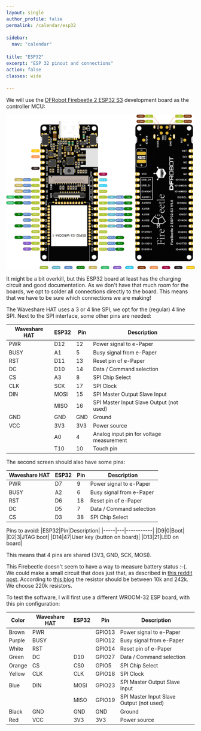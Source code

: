 ```yaml
---
layout: single
author_profile: false
permalink: /calendar/esp32

sidebar:
  nav: "calendar"

title: "ESP32"
excerpt: "ESP 32 pinout and connections"
action: false
classes: wide

---
```

We will use the [DFRobot Firebeetle 2 ESP32 S3](https://wiki.dfrobot.com/_SKU_DFR1145_FireBeetle_2_ESP32_S3_N4_IoT_development_board) development board as the controller MCU:

![](/assets/images/calendar/firebeetle2-s3-pins.png)

It might be a bit overkill, but this ESP32 board at least has the charging circuit and good documentation. As we don't have that much room for the boards, we opt to solder all connections directly to the board. This means that we have to be sure which connections we are making!

The Waveshare HAT uses a 3 or 4 line SPI, we opt for the (regular) 4 line SPI. Next to the SPI interface, some other pins are needed:

|Waveshare HAT|ESP32|Pin|Description|
|-------------|-----|---|-----------|
|PWR |D12  | 12 | Power signal to e-Paper |
|BUSY|A1   |  5 | Busy signal from e-Paper |
|RST |D11  | 13 | Reset pin of e-Paper |
|DC  |D10  | 14 | Data / Command selection |
|CS  |A3   |  8 | SPI Chip Select |
|CLK |SCK  | 17 | SPI Clock |
|DIN |MOSI | 15 | SPI Master Output Slave Input |
|    |MISO | 16 | SPI Master Input Slave Output (not used) |
|GND | GND | GND| Ground |
|VCC | 3V3 | 3V3| Power source |
|    | A0  |  4 | Analog input pin for voltage measurement |
|    | T10 | 10 | Touch pin |

The second screen should also have some pins:

|Waveshare HAT|ESP32|Pin|Description|
|-------------|-----|---|-----------|
|PWR |D7  |  9 | Power signal to e-Paper |
|BUSY|A2  |  6 | Busy signal from e-Paper |
|RST |D6  | 18 | Reset pin of e-Paper |
|DC  |D5  |  7 | Data / Command selection |
|CS  |D3  | 38 | SPI Chip Select |

Pins to avoid:
|ESP32|Pin|Description|
|-----|---|-----------|
|D9|0|Boot|
|D2|3|JTAG boot|
|D14|47|User key (button on board)|
|D13|21|LED on board|

This means that 4 pins are shared (3V3, GND, SCK, MOSI).

This Firebeetle doesn't seem to have a way to measure battery status :-(. We could make a small circuit that does just that, as described in [this reddit post](https://www.reddit.com/r/esp32/comments/1arkvg2/read_battery_voltage_on_a_firebeetle_2_esp32s3/). According to [this blog](https://cellsaviors.com/blog/creating-a-simple-battery-level-indicator) the resistor should be between 10k and 242k. We choose 220k resistors.

To test the software, I will first use a different WROOM-32 ESP board, with this pin configuration:

|Color|Waveshare HAT|ESP32|Pin|Description|
|-----|-------------|-----|---|-----------|
|Brown|PWR |     | GPIO13 | Power signal to e-Paper |
|Purple|BUSY|     | GPIO12 | Busy signal from e-Paper |
|White|RST |     | GPIO14 | Reset pin of e-Paper |
|Green|DC  |D10  | GPIO27 | Data / Command selection |
|Orange|CS  |CS0  | GPIO5  | SPI Chip Select |
|Yellow|CLK |CLK  | GPIO18 | SPI Clock |
|Blue|DIN |MOSI | GPIO23 | SPI Master Output Slave Input |
||    |MISO | GPIO19 | SPI Master Input Slave Output (not used) |
|Black|GND | GND | GND| Ground |
|Red|VCC | 3V3 | 3V3| Power source |
